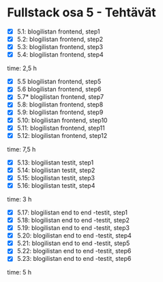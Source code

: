 # Fullstack osa 5 - Tehtävät

- [x] 5.1: blogilistan frontend, step1
- [x] 5.2: blogilistan frontend, step2
- [x] 5.3: blogilistan frontend, step3
- [x] 5.4: blogilistan frontend, step4

time: 2,5 h

- [x] 5.5 blogilistan frontend, step5
- [x] 5.6 blogilistan frontend, step6
- [x] 5.7* blogilistan frontend, step7
- [x] 5.8: blogilistan frontend, step8
- [x] 5.9: blogilistan frontend, step9
- [x] 5.10: blogilistan frontend, step10
- [x] 5.11: blogilistan frontend, step11
- [x] 5.12: blogilistan frontend, step12    

time: 7,5 h

- [x] 5.13: blogilistan testit, step1
- [x] 5.14: blogilistan testit, step2
- [x] 5.15: blogilistan testit, step3
- [x] 5.16: blogilistan testit, step4

time: 3 h

- [x] 5.17: blogilistan end to end -testit, step1
- [x] 5.18: blogilistan end to end -testit, step2
- [x] 5.19: blogilistan end to end -testit, step3
- [x] 5.20: blogilistan end to end -testit, step4
- [x] 5.21: blogilistan end to end -testit, step5
- [x] 5.22: blogilistan end to end -testit, step6
- [x] 5.23: blogilistan end to end -testit, step6

time: 5 h